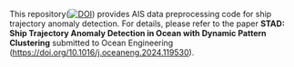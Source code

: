 This repository([![DOI](https://zenodo.org/badge/812556045.svg)](https://doi.org/10.5281/zenodo.14027303)) provides AIS data preprocessing code for ship trajectory anomaly detection. For details, please refer to the paper **STAD: Ship Trajectory Anomaly Detection in Ocean with Dynamic Pattern Clustering** submitted to Ocean Engineering (https://doi.org/10.1016/j.oceaneng.2024.119530).
